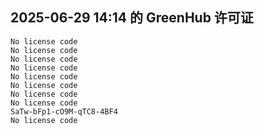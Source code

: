 ## 2025-06-29 14:14 的 GreenHub 许可证
```
No license code
No license code
No license code
No license code
No license code
No license code
No license code
No license code
SaTw-bFp1-cO9M-qTC8-4BF4
No license code
```
